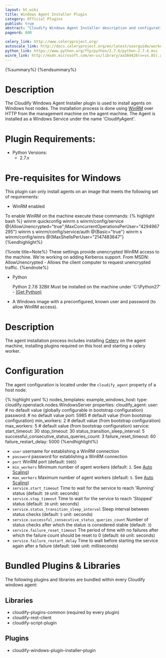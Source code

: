 ```yaml
---
layout: bt_wiki
title: Windows Agent Installer Plugin
category: Official Plugins
publish: true
abstract: "Cloudify Windows Agent Installer description and configuration"
pageord: 800

celery_link: http://www.celeryproject.org/
autoscale_link: http://docs.celeryproject.org/en/latest/userguide/workers.html#autoscaling
python_link: https://www.python.org/ftp/python/2.7.6/python-2.7.6.msi
winrm_link: http://msdn.microsoft.com/en-us/library/aa384426(v=vs.85).aspx
---
```

{%summary%}
{%endsummary%}


# Description

The Cloudify Windows Agent Installer plugin is used to install agents on Windows host nodes.
The installation process is done using [WinRM]({{page.winrm_link}}) over HTTP from the management machine on the agent machine.
The Agent is installed as a Windows Service under the name 'CloudifyAgent'.


# Plugin Requirements:

* Python Versions:
  * 2.7.x


# Pre-requisites for Windows

This plugin can only install agents on an image that meets the following set of requirements:

* WinRM enabled

To enable WinRM on the machine execute these commands:
{% highlight bash %}
winrm quickconfig
winrm s winrm/config/service @{AllowUnencrypted="true";MaxConcurrentOperationsPerUser="4294967295"}
winrm s winrm/config/service/auth @{Basic="true"}
winrm s winrm/config/winrs @{MaxShellsPerUser="2147483647"}
{%endhighlight%}

{%note title=Note%}
These settings provide unencrypted WinRM access to the machine. We're working on adding Kerberos support.
From MSDN: AllowUnencrypted - Allows the client computer to request unencrypted traffic.
{%endnote%}

* Python

   Python 2.7.6 32Bit Must be installed on the machine under 'C:\Python27' - [(Get Python)]({{page.python_link}})

* A Windows image with a preconfigured, known user and password (to allow WinRM access).


# Description

The agent installation process includes installing [Celery]({{page.celery_link}})
on the agent machine, installing plugins required on this host and starting a celery worker.


# Configuration

The agent configuration is located under the `cloudify_agent` property of a host node.

{% highlight yaml %}
nodes_templates:
  example_windows_host:
    type: cloudify.openstack.nodes.WindowsServer
    properties:
      cloudify_agent:
        user:                     # no default value (globally configurable in bootstrap configuration)
        password:                 # no default value
        port: 5985                # default value (from bootstrap configuration)
        min_workers: 2            # default value (from bootstrap configuration)
        max_workers: 5            # default value (from bootstrap configuration)
        service:
          start_timeout: 30
          stop_timeout: 30
          status_transition_sleep_interval: 5
          successful_consecutive_status_queries_count: 3
          failure_reset_timeout: 60
          failure_restart_delay: 5000
{%endhighlight%}

* `user` username for establishing a WinRM connection
* `password` password for establishing a WinRM connection
* `port` WinRM port (default: `5985`)
* `min_workers` Minimum number of agent workers (default: `2`. See [Auto Scaling]({{page.autoscale_link}}))
* `max_workers` Maximum number of agent workers (default: `5`. See [Auto Scaling]({{page.autoscale_link}}))
* `service.start_timeout` Time to wait for the service to reach 'Running' status (default: `30` unit: seconds)
* `service.stop_timeout` Time to wait for the service to reach 'Stopped' status (default: `30` unit: seconds)
* `service.status_transition_sleep_interval` Sleep interval between status checks (default: `5` unit: seconds)
* `service.successful_consecutive_status_queries_count` Number of status checks after which the status is considered stable (default: `3`)
* `service.failure_reset_timeout` The period of time with no failures after which the failure count should be reset to 0 (default: `60` unit: seconds)
* `service.failure_restart_delay` Time to wait before starting the service again after a failure (default: `5000` unit: milliseconds)

# Bundled Plugins & Libraries

The following plugins and libraries are bundled within every Cloudify windows agent:

## Libraries

* cloudify-plugins-common (required by every plugin)
* cloudify-rest-client
* cloudify-script-plugin

## Plugins

* cloudify-windows-plugin-installer-plugin
